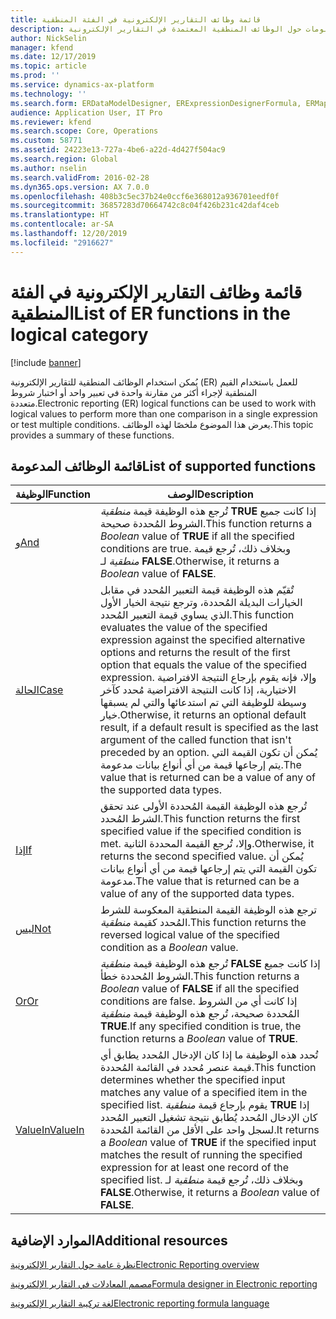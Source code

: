 ```yaml
---
title: قائمة وظائف التقارير الإلكترونية في الفئة المنطقية
description: يوفر هذا الموضوع معلومات حول الوظائف المنطقية المعتمدة في التقارير الإلكترونية (ER).
author: NickSelin
manager: kfend
ms.date: 12/17/2019
ms.topic: article
ms.prod: ''
ms.service: dynamics-ax-platform
ms.technology: ''
ms.search.form: ERDataModelDesigner, ERExpressionDesignerFormula, ERMappedFormatDesigner, ERModelMappingDesigner
audience: Application User, IT Pro
ms.reviewer: kfend
ms.search.scope: Core, Operations
ms.custom: 58771
ms.assetid: 24223e13-727a-4be6-a22d-4d427f504ac9
ms.search.region: Global
ms.author: nselin
ms.search.validFrom: 2016-02-28
ms.dyn365.ops.version: AX 7.0.0
ms.openlocfilehash: 408b3c5ec37b24e0ccf6e368012a936701eedf0f
ms.sourcegitcommit: 36857283d70664742c8c04f426b231c42daf4ceb
ms.translationtype: HT
ms.contentlocale: ar-SA
ms.lasthandoff: 12/20/2019
ms.locfileid: "2916627"
---
```

# <a name="list-of-er-functions-in-the-logical-category"></a><span data-ttu-id="c417f-103">قائمة وظائف التقارير الإلكترونية في الفئة المنطقية</span><span class="sxs-lookup"><span data-stu-id="c417f-103">List of ER functions in the logical category</span></span>

[!include [banner](../includes/banner.md)]

<span data-ttu-id="c417f-104">يُمكن استخدام الوظائف المنطقية للتقارير الإلكترونية (ER) للعمل باستخدام القيم المنطقية لإجراء أكثر من مقارنة واحدة في تعبير واحد أو اختبار شروط متعددة.</span><span class="sxs-lookup"><span data-stu-id="c417f-104">Electronic reporting (ER) logical functions can be used to work with logical values to perform more than one comparison in a single expression or test multiple conditions.</span></span> <span data-ttu-id="c417f-105">يعرض هذا الموضوع ملخصًا لهذه الوظائف.</span><span class="sxs-lookup"><span data-stu-id="c417f-105">This topic provides a summary of these functions.</span></span>

## <a name="list-of-supported-functions"></a><span data-ttu-id="c417f-106">قائمة الوظائف المدعومة</span><span class="sxs-lookup"><span data-stu-id="c417f-106">List of supported functions</span></span>

| <span data-ttu-id="c417f-107">الوظيفة</span><span class="sxs-lookup"><span data-stu-id="c417f-107">Function</span></span> | <span data-ttu-id="c417f-108">‏‏الوصف</span><span class="sxs-lookup"><span data-stu-id="c417f-108">Description</span></span> |
|----------|-------------|
| [<span data-ttu-id="c417f-109">و</span><span class="sxs-lookup"><span data-stu-id="c417f-109">And</span></span>](er-functions-logical-and.md)                       | <span data-ttu-id="c417f-110">تُرجع هذه الوظيفة قيمة *منطقية* **TRUE** إذا كانت جميع الشروط المُحددة صحيحة.</span><span class="sxs-lookup"><span data-stu-id="c417f-110">This function returns a *Boolean* value of **TRUE** if all the specified conditions are true.</span></span> <span data-ttu-id="c417f-111">وبخلاف ذلك، تُرجع قيمة *منطقية* لـ **FALSE**.</span><span class="sxs-lookup"><span data-stu-id="c417f-111">Otherwise, it returns a *Boolean* value of **FALSE**.</span></span> |
| [<span data-ttu-id="c417f-112">الحالة</span><span class="sxs-lookup"><span data-stu-id="c417f-112">Case</span></span>](er-functions-logical-case.md)                     | <span data-ttu-id="c417f-113">تٌقيّم هذه الوظيفة قيمة التعبير المُحدد في مقابل الخيارات البديلة المُحددة، وترجع نتيجة الخيار الأول الذي يساوي قيمة التعبير المُحدد.</span><span class="sxs-lookup"><span data-stu-id="c417f-113">This function evaluates the value of the specified expression against the specified alternative options and returns the result of the first option that equals the value of the specified expression.</span></span> <span data-ttu-id="c417f-114">وإلا، فإنه يقوم بإرجاع النتيجة الافتراضية الاختيارية، إذا كانت النتيجة الافتراضية مُحدد كآخر وسيطة للوظيفة التي تم استدعائها والتي لم يسبقها خيار.</span><span class="sxs-lookup"><span data-stu-id="c417f-114">Otherwise, it returns an optional default result, if a default result is specified as the last argument of the called function that isn't preceded by an option.</span></span> <span data-ttu-id="c417f-115">يُمكن أن تكون القيمة التي يتم إرجاعها قيمة من أي أنواع بيانات مدعومة.</span><span class="sxs-lookup"><span data-stu-id="c417f-115">The value that is returned can be a value of any of the supported data types.</span></span> |
| [<span data-ttu-id="c417f-116">إذا</span><span class="sxs-lookup"><span data-stu-id="c417f-116">If</span></span>](er-functions-logical-if.md)                         | <span data-ttu-id="c417f-117">تُرجع هذه الوظيفة القيمة المُحددة الأولى عند تحقق الشرط المُحدد.</span><span class="sxs-lookup"><span data-stu-id="c417f-117">This function returns the first specified value if the specified condition is met.</span></span> <span data-ttu-id="c417f-118">وإلا، تُرجع القيمة المحددة الثانية.</span><span class="sxs-lookup"><span data-stu-id="c417f-118">Otherwise, it returns the second specified value.</span></span> <span data-ttu-id="c417f-119">يُمكن أن تكون القيمة التي يتم إرجاعها قيمة من أي أنواع بيانات مدعومة.</span><span class="sxs-lookup"><span data-stu-id="c417f-119">The value that is returned can be a value of any of the supported data types.</span></span> |
| [<span data-ttu-id="c417f-120">ليس</span><span class="sxs-lookup"><span data-stu-id="c417f-120">Not</span></span>](er-functions-logical-not.md)                       | <span data-ttu-id="c417f-121">ترجع هذه الوظيفة القيمة المنطقية المعكوسة للشرط المُحدد كقيمة *منطقية*.</span><span class="sxs-lookup"><span data-stu-id="c417f-121">This function returns the reversed logical value of the specified condition as a *Boolean* value.</span></span> |
| [<span data-ttu-id="c417f-122">Or</span><span class="sxs-lookup"><span data-stu-id="c417f-122">Or</span></span>](er-functions-logical-or.md)                         | <span data-ttu-id="c417f-123">تُرجع هذه الوظيفة قيمة *منطقية* **FALSE** إذا كانت جميع الشروط المُحددة خطأ.</span><span class="sxs-lookup"><span data-stu-id="c417f-123">This function returns a *Boolean* value of **FALSE** if all the specified conditions are false.</span></span> <span data-ttu-id="c417f-124">إذا كانت أي من الشروط المُحددة صحيحة، تُرجع هذه الوظيفة قيمة *منطقية* **TRUE**.</span><span class="sxs-lookup"><span data-stu-id="c417f-124">If any specified condition is true, the function returns a *Boolean* value of **TRUE**.</span></span> |
| [<span data-ttu-id="c417f-125">ValueIn</span><span class="sxs-lookup"><span data-stu-id="c417f-125">ValueIn</span></span>](er-functions-logical-valuein.md)               | <span data-ttu-id="c417f-126">تُحدد هذه الوظيفة ما إذا كان الإدخال المُحدد يطابق أي قيمة عنصر مُحدد في القائمة المُحددة.</span><span class="sxs-lookup"><span data-stu-id="c417f-126">This function determines whether the specified input matches any value of a specified item in the specified list.</span></span> <span data-ttu-id="c417f-127">يقوم بإرجاع قيمة *منطقية* **TRUE** إذا كان الإدخال المُحدد يُطابق نتيجة تشغيل التعبير المُحدد لسجل واحد على الأقل من القائمة المُحددة.</span><span class="sxs-lookup"><span data-stu-id="c417f-127">It returns a *Boolean* value of **TRUE** if the specified input matches the result of running the specified expression for at least one record of the specified list.</span></span> <span data-ttu-id="c417f-128">وبخلاف ذلك، تُرجع قيمة *منطقية* لـ **FALSE**.</span><span class="sxs-lookup"><span data-stu-id="c417f-128">Otherwise, it returns a *Boolean* value of **FALSE**.</span></span> |

## <a name="additional-resources"></a><span data-ttu-id="c417f-129">الموارد الإضافية</span><span class="sxs-lookup"><span data-stu-id="c417f-129">Additional resources</span></span>

[<span data-ttu-id="c417f-130">نظرة عامة حول التقارير الإلكترونية</span><span class="sxs-lookup"><span data-stu-id="c417f-130">Electronic Reporting overview</span></span>](general-electronic-reporting.md)

[<span data-ttu-id="c417f-131">مصمم المعادلات في التقارير الإلكترونية</span><span class="sxs-lookup"><span data-stu-id="c417f-131">Formula designer in Electronic reporting</span></span>](general-electronic-reporting-formula-designer.md)

[<span data-ttu-id="c417f-132">لغة تركيبة التقارير الإلكترونية</span><span class="sxs-lookup"><span data-stu-id="c417f-132">Electronic reporting formula language</span></span>](er-formula-language.md)
